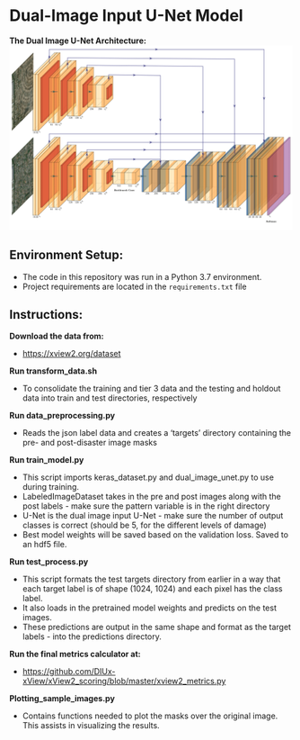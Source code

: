 # Dual-Image Input U-Net Model

**The Dual Image U-Net Architecture:**
![Dual Image U-Net](latex_files/unet.png)

## Environment Setup:
- The code in this repository was run in a Python 3.7 environment.
- Project requirements are located in the `requirements.txt` file

## Instructions:
**Download the data from:**
- https://xview2.org/dataset

**Run transform_data.sh** 
- To consolidate the training and tier 3 data and the testing and holdout data into train and test directories, respectively

**Run data_preprocessing.py**
- Reads the json label data and creates a ‘targets’ directory containing the pre- and post-disaster image masks

**Run train_model.py**
- This script imports keras_dataset.py and dual_image_unet.py to use during training.
- LabeledImageDataset takes in the pre and post images along with the post labels - make sure the pattern variable is in the right directory
- U-Net is the dual image input U-Net - make sure the number of output classes is correct (should be 5, for the different levels of damage)
- Best model weights will be saved based on the validation loss. Saved to an hdf5 file.

**Run test_process.py**
- This script formats the test targets directory from earlier in a way that each target label is of shape (1024, 1024) and each pixel has the class label.
- It also loads in the pretrained model weights and predicts on the test images.
- These predictions are output in the same shape and format as the target labels - into the predictions directory.

**Run the final metrics calculator at:**
- https://github.com/DIUx-xView/xView2_scoring/blob/master/xview2_metrics.py
	
**Plotting_sample_images.py**
- Contains functions needed to plot the masks over the original image. This assists in visualizing the results.

